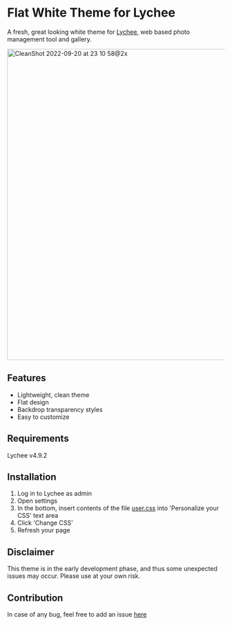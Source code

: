 # Flat White Theme for Lychee
A fresh, great looking white theme for [Lychee](https://github.com/LycheeOrg/Lychee), web based photo management tool and gallery.

<img width="720" alt="CleanShot 2022-09-20 at 23 10 58@2x" src="https://user-images.githubusercontent.com/364877/191355362-ea179cdf-2613-48fe-9f19-e256303a0323.png">

## Features
- Lightweight, clean theme
- Flat design
- Backdrop transparency styles
- Easy to customize

## Requirements
Lychee v4.9.2

## Installation
1. Log in to Lychee as admin
1. Open settings
1. In the bottom, insert contents of the file [user.css](https://github.com/Renset/lychee-flat-white-theme/blob/main/user.css) into 'Personalize your CSS' text area
1. Click 'Change CSS'
1. Refresh your page

## Disclaimer
This theme is in the early development phase, and thus some unexpected issues may occur. Please use at your own risk.

## Contribution
In case of any bug, feel free to add an issue [here](https://github.com/Renset/lychee-flat-white-theme/issues)
